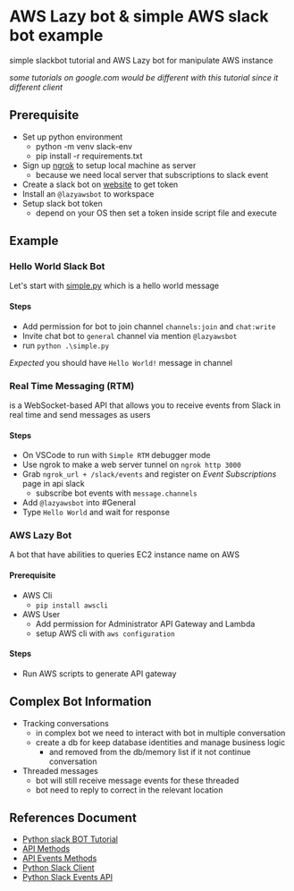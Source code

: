 # AWS Lazy bot & simple AWS slack bot example 

simple slackbot tutorial and AWS Lazy bot for manipulate AWS instance 

*some tutorials on google.com would be different with this tutorial since it different client*

## Prerequisite

- Set up python environment
    - python -m venv slack-env
    - pip install -r requirements.txt
- Sign up [ngrok](https://ngrok.com/) to setup local machine as server
    - because we need local server that subscriptions to slack event
- Create a slack bot on [website](https://api.slack.com/apps) to get token
- Install an `@lazyawsbot` to workspace
- Setup slack bot token
    - depend on your OS then set a token inside script file and execute

## Example

### Hello World Slack Bot

Let's start with [simple.py](https://github.com/howtoautomateinth/lazy-aws-slackbot/blob/master/simple.py) which is a hello world message

#### Steps

- Add permission for bot to join channel `channels:join` and `chat:write`
- Invite chat bot to `general` channel via mention `@lazyawsbot`
- run `python .\simple.py`

*Expected* you should have `Hello World!` message in channel

### Real Time Messaging (RTM)

is a WebSocket-based API that allows you to receive events from Slack in real time and send messages as users

#### Steps

- On VSCode to run with `Simple RTM` debugger mode
- Use ngrok to make a web server tunnel on `ngrok http 3000`
- Grab `ngrok_url + /slack/events` and register on *Event Subscriptions* page in api slack
    - subscribe bot events with `message.channels`
- Add `@lazyawsbot` into #General
- Type `Hello World` and wait for response

### AWS Lazy Bot

A bot that have abilities to queries EC2 instance name on AWS

#### Prerequisite

- AWS Cli
    - `pip install awscli`
- AWS User
    - Add permission for Administrator API Gateway and Lambda
    - setup AWS cli with `aws configuration`
    
#### Steps

- Run AWS scripts to generate API gateway


## Complex Bot Information
- Tracking conversations
    - in complex bot we need to interact with bot in multiple conversation
    - create a db for keep database identities and manage business logic 
        - and removed from the db/memory list if it not continue conversation
- Threaded messages
    - bot will still receive message events for these threaded 
    - bot need to reply to correct in the relevant location
 
## References Document

- [Python slack BOT Tutorial](https://github.com/slackapi/python-slackclient/tree/master/tutorial)
- [API Methods](https://api.slack.com/methods)
- [API Events Methods](https://api.slack.com/events)
- [Python Slack Client](https://github.com/slackapi/python-slackclient)
- [Python Slack Events API](https://github.com/slackapi/python-slack-events-api)
